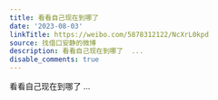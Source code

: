 ```yaml
---
title: 看看自己现在到哪了
date: '2023-08-03'
linkTitle: https://weibo.com/5878312122/NcXrL0kpd
source: 找借口安静的微博
description: 看看自己现在到哪了  ...
disable_comments: true
---
```

看看自己现在到哪了  ...